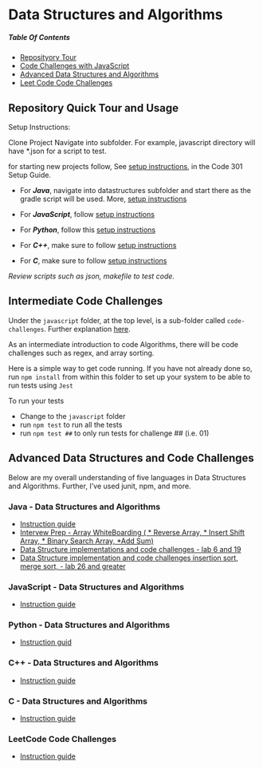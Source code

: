 # Data Structures and Algorithms
##### Table Of Contents
- [Reposityory Tour](#repository)
- [Code Challenges with JavaScript](#inter)
- [Advanced Data Structures and Algorithms](#algorithms)
- [Leet Code Code Challenges](#leet)

## Repository Quick Tour and Usage <a name="repository"></a>
Setup Instructions:

Clone Project
 Navigate into subfolder. For example, javascript directory will have *.json for a script to test.

 for starting new projects follow, See [setup instructions](https://codefellows.github.io/setup-guide/code-301/3-code-challenges), in the Code 301 Setup Guide.
- For ***Java***, navigate into datastructures subfolder and start there as the gradle script will be used. More, [setup instructions](java/README.md)

 - For ***JavaScript***, follow [setup instructions](javascript/README.md)

 - For ***Python***, follow this [setup instructions](python/README.md)

 - For ***C++***, make sure to follow [setup instructions](c++/README.md)

 - For ***C***, make sure to follow [setup instructions](c/README.md)

 *Review scripts such as json, makefile to test code.*

## Intermediate Code Challenges <a name="inter"></a>

Under the `javascript` folder, at the top level, is a sub-folder called `code-challenges`. Further explanation [here](javascript/README.md).

As an intermediate introduction to code Algorithms, there will be code challenges such as regex, and array sorting.

Here is a simple way to get code running.
If you have not already done so, run `npm install` from within this folder to set up your system to be able to run tests using `Jest`

To run your tests

- Change to the `javascript` folder
- run `npm test` to run all the tests
- run `npm test ##` to only run tests for challenge ## (i.e. 01)

## Advanced Data Structures and Code Challenges <a name = "Algorithms"></a>
Below are my overall understanding of five languages in Data Structures and Algorithms. Further, I've used junit, npm, and more.
### Java - Data Structures and Algorithms <a name="java"></a>
<!-- - [Data Structure implementations and code challenges - lab 6 and 20](java/linked-list/README.md) -->
- [Instruction guide](java/README.md)
- [Intervew Prep - Array WhiteBoarding ( * Reverse Array, * Insert Shift Array, * Binary Search Array, *Add Sum)](java/datastructures/README.md)
- [Data Structure implementations and code challenges - lab 6 and 19](java/datastructures/README.md)
- [Data Structure implementation and code challenges insertion sort, merge sort, - lab 26 and greater](java/datastructures/README.md)
### JavaScript - Data Structures and Algorithms <a name="javascript"></a>
- [Instruction guide](javascript/README.md)
### Python - Data Structures and Algorithms <a name="python"></a>
- [Instruction guid](python/README.md)
### C++ - Data Structures and Algorithms <a name="c++"></a>
- [Instruction guide](c++/README.md)
### C - Data Structures and Algorithms <a name="c"></a>
- [Instruction guide](c/README.md)
### LeetCode Code Challenges <a name="leet"></a>
- [Instruction guide](leetcode-questions/README.md)
